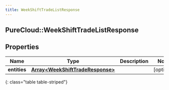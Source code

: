 ```yaml
---
title: WeekShiftTradeListResponse
---
```

## PureCloud::WeekShiftTradeListResponse

## Properties

|Name | Type | Description | Notes|
|------------ | ------------- | ------------- | -------------|
| **entities** | [**Array&lt;WeekShiftTradeResponse&gt;**](WeekShiftTradeResponse.html) |  | [optional] |
{: class="table table-striped"}


